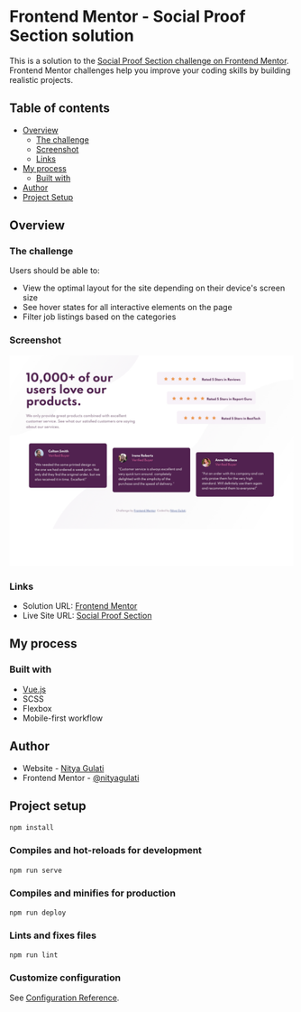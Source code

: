 # Frontend Mentor - Social Proof Section solution

This is a solution to the [Social Proof Section challenge on Frontend Mentor](https://www.frontendmentor.io/challenges/social-proof-section-6e0qTv_bA). Frontend Mentor challenges help you improve your coding skills by building realistic projects. 

## Table of contents

- [Overview](#overview)
  - [The challenge](#the-challenge)
  - [Screenshot](#screenshot)
  - [Links](#links)
- [My process](#my-process)
  - [Built with](#built-with)
- [Author](#author)
- [Project Setup](#project-setup)


## Overview

### The challenge

Users should be able to:

- View the optimal layout for the site depending on their device's screen size
- See hover states for all interactive elements on the page
- Filter job listings based on the categories

### Screenshot

![screenshot](./src/assets/screenshot.jpg)

### Links

- Solution URL: [Frontend Mentor](https://www.frontendmentor.io/solutions/social-proof-section-vuejs-N1OVhaqCz)
- Live Site URL: [Social Proof Section](https://nityagulati.github.io/social-proof-section/)

## My process

### Built with

- [Vue.js](https://vuejs.org)
- SCSS
- Flexbox
- Mobile-first workflow

## Author

- Website - [Nitya Gulati](https://www.nityagulati.com)
- Frontend Mentor - [@nityagulati](https://www.frontendmentor.io/profile/nityagulati)

## Project setup
```
npm install
```

### Compiles and hot-reloads for development
```
npm run serve
```

### Compiles and minifies for production
```
npm run deploy
```

### Lints and fixes files
```
npm run lint
```

### Customize configuration
See [Configuration Reference](https://cli.vuejs.org/config/).
